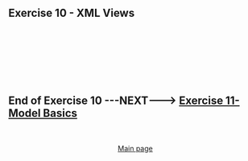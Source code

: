 ## Exercise 10 - XML Views


</br></br>
</br></br>
</br></br>

## End of Exercise 10 ---NEXT---> <a href="https://github.com/Octavius-Dante/Arthelais/tree/main/ex_11"> Exercise 11- Model Basics</a>
</br>
<p align="center"> <a href="https://github.com/Octavius-Dante/Arthelais/tree/main"> Main page </a> </p>


<!--

<details>
<summary> <b> ALL CODE CHANGES - TODAY SESSION </b> </summary>
</br>
</br>

</br>
</br>
<img src="./files/capmd12-96a.png" >
</br>
</br>
</details>

-->